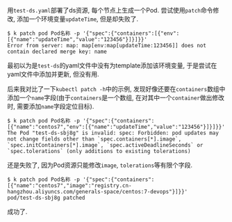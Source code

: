 
用`test-ds.yaml`部署了ds资源, 每个节点上生成一个Pod. 尝试使用`patch`命令修改, 添加一个环境变量`updateTime`, 但是却失败了.

```
$ k patch pod Pod名称 -p '{"spec":{"containers":[{"env":[{"name":"updateTime","value":"123456"}]}]}}'
Error from server: map: map[env:map[updateTime:123456]] does not contain declared merge key: name
```

最初以为是`test-ds`的yaml文件中没有为template添加该环境变量, 于是尝试在yaml文件中添加并更新, 但没有用.

后来我对比了一下`kubectl patch -h`中的示例, 发现好像还要在`containers`数组中添加一个`name`字段(由于`containers`是一个数组, 在对其中一个`container`做出修改时, 需要添加`name`字段定位目标).

```log
$ k patch pod Pod名称 -p '{"spec":{"containers":[{"name":"centos7","env":[{"name":"updateTime","value":"123456"}]}]}}'
The Pod "test-ds-sbj8g" is invalid: spec: Forbidden: pod updates may not change fields other than `spec.containers[*].image`, `spec.initContainers[*].image`, `spec.activeDeadlineSeconds` or `spec.tolerations` (only additions to existing tolerations)
```

还是失败了, 因为Pod资源只能修改`image`, `tolerations`等有限个字段.

```log
$ k patch pod Pod名称 -p '{"spec":{"containers":[{"name":"centos7","image":"registry.cn-hangzhou.aliyuncs.com/generals-space/centos:7-devops"}]}}'
pod/test-ds-sbj8g patched
```

成功了.